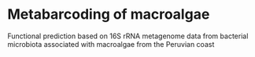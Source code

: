
# Metabarcoding of macroalgae

Functional prediction based on 16S rRNA metagenome data from bacterial microbiota associated with macroalgae from the Peruvian coast
